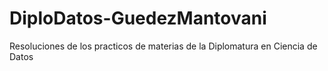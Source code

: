 # DiploDatos-GuedezMantovani
Resoluciones de los practicos de materias de la Diplomatura en Ciencia de Datos
